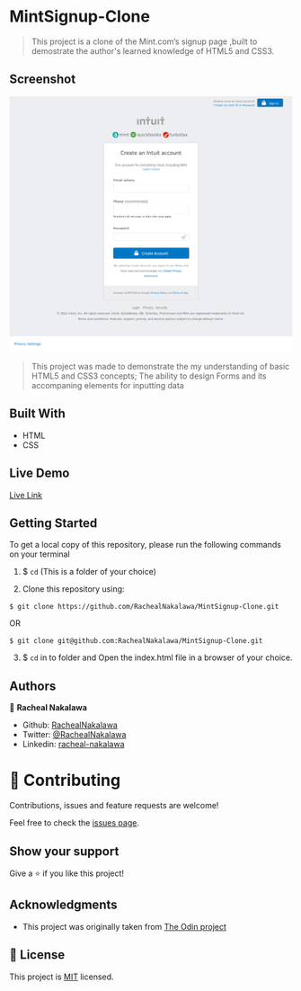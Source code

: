 # MintSignup-Clone
> This project is a clone of the Mint.com’s signup page ,built to demostrate the author's learned knowledge of HTML5 and CSS3.


## Screenshot
![screenshot](signup-images/Racheal's_MintSignup-Clone_page.png)

>This project was made to demonstrate the my understanding of basic HTML5 and CSS3 concepts; 
The ability to design Forms and its accompaning elements for inputting data

## Built With
- HTML
- CSS

## Live Demo 
[Live Link](https://raw.githack.com/RachealNakalawa/MintSignup-Clone/feature-mintsignup/index.html)

## Getting Started
To get a local copy of this repository, please run the following commands on your terminal


1. $ `cd` <folder>(This is a folder of your choice)

1. Clone this repository using:


```
$ git clone https://github.com/RachealNakalawa/MintSignup-Clone.git

```
OR
```
$ git clone git@github.com:RachealNakalawa/MintSignup-Clone.git
```



3. $ `cd` in to <MintSignup-Clone> folder and Open the index.html file in a browser of your choice.


## Authors

👤 **Racheal Nakalawa**

- Github: [RachealNakalawa](https://github.com/RachealNakalawa)
- Twitter: [@RachealNakalawa](https://twitter.com/RachealNakalawa)
- Linkedin: [racheal-nakalawa](https://linkedin.com/in/RachealNakalawa)

# 🤝 Contributing

Contributions, issues and feature requests are welcome!

Feel free to check the [issues page](https://github.com/RachealNakalawa/MintSignup-Clone/issues).

## Show your support

Give a ⭐️ if you like this project!

## Acknowledgments

- This project was originally taken from [The Odin project](https://www.theodinproject.com/paths/full-stack-javascript/courses/html-and-css/lessons/html-forms)
## 📝 License

This project is [MIT](lic.url) licensed.
